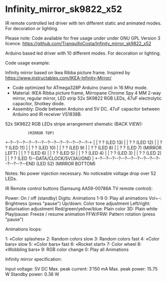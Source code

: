 # Infinity_mirror_sk9822_x52
IR remote controlled led driver with ten different static and animated modes. For decoration or lighting.

Please note: Code available for free usage under under GNU GPL Version 3 licence.
https://github.com/TranquilloCosta/Infinity_mirror_sk9822_x52

Arduino based led driver with 10 different modes. For decoration or lighting. 

Code usage example:

Infinity mirror based on Ikea Ribba picture frame. Inspired by https://www.instructables.com/IKEA-Infinity-Mirror/

- Code optimized for ATmega328P Arduino (nano) in 16 Mhz mode.
- Material: IKEA Ribba picture frame, Mirropane Chrome Spy 4 MM 2-way mirror, regular mirror, LED strip 52x SK9822 RGB LEDs, 47uF electrolytic capacitor, Shotkey diode.
- Assembly: Diode between Arduino and 5V DC. 47uF capacitor between Arduino and IR receiver VS1838B.

52x SK9822 RGB LEDs stripe arrangement shematic (BACK VIEW):

              (MIRROR TOP)
+-?--?--?--?--?--?--?--?--?--?--?--?--?-+
|                                       |
?                                       ? (LED 13)
|                                       |
?                                       ? (LED 12)
|                                       |
?                                       ? (LED 11)
|                                       |
?                                       ? (LED 10)
|                                       |
?                                       ? (LED 9)
|                                       |
?                                       ? (LED 8)
|                                       |
?                                       ? (LED 7)  (MIRROR LEFT)
|                                       |
?                                       ? (LED 6)
|                                       |
?                                       ? (LED 5)
|                                       |
?                                       ? (LED 4)
|                                       |
?                                       ? (LED 3)
|                                       |
?                                       ? (LED 2)
|                                       |
?                                       ? (LED 1)--DATA/CLOCK/5V(3A)/GND
|
+-?--?--?--?--?--?--?--?--?--?--?--?--?--END (LED 52)
             (MIRROR BOTTOM)
			 
Notes: No power injection necessary. No noticeable voltage drop over 52 LEDs.

IR Remote control buttons (Samsung AA59-00786A TV remote control):

Power: On / off (standby)
Digits: Animations 1-9
0: Play all animations
Vol+-: Brightness (press "pause")
Up/down: Color tone adjustment
Left/right: Saturisation adjustment
Red/green/yellow/blue: Plain color
3D: Plain white
Play/pause: Freeze / resume animation
FFW/FRW: Pattern rotation (press "pause")

Animations loops:
   
1: «Color splashes»
2:  Random colors slow
3:  Random colors fast
4: «Color bars» slow
5: «Color bars» fast
6: «Rocket start»
7:  Color wheel
8: «Wobbling bars»
9:  RGB color change
0:  Play all Animations

Infinity mirror specification:

Input voltage: 5V DC
Max. peak current: 3‘150 mA
Max. peak power: 15.75 W
Standby power: 0.36 W
